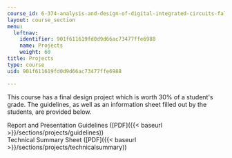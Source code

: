 ```yaml
---
course_id: 6-374-analysis-and-design-of-digital-integrated-circuits-fall-2003
layout: course_section
menu:
  leftnav:
    identifier: 901f611619fd0d9d66ac73477ffe6988
    name: Projects
    weight: 60
title: Projects
type: course
uid: 901f611619fd0d9d66ac73477ffe6988

---
```


This course has a final design project which is worth 30% of a student's grade. The guidelines, as well as an information sheet filled out by the students, are provided below.  
  
Report and Presentation Guidelines ([PDF]({{< baseurl >}}/sections/projects/guidelines))  
Technical Summary Sheet ([PDF]({{< baseurl >}}/sections/projects/technicalsummary))